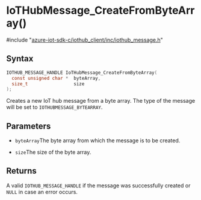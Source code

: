# IoTHubMessage_CreateFromByteArray()

\#include "[azure-iot-sdk-c/iothub_client/inc/iothub_message.h](../iot-c-ref-iothub-message-h.md)"  

## Syntax

```C
IOTHUB_MESSAGE_HANDLE IoTHubMessage_CreateFromByteArray(
  const unsigned char *  byteArray,
  size_t                 size
);
```

Creates a new IoT hub message from a byte array. The type of the message will be set to `IOTHUBMESSAGE_BYTEARRAY`.

## Parameters
* `byteArray`The byte array from which the message is to be created. 

* `size`The size of the byte array.

## Returns
A valid `IOTHUB_MESSAGE_HANDLE` if the message was successfully created or `NULL` in case an error occurs.

